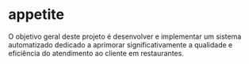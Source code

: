 # appetite
O objetivo geral deste projeto é desenvolver e implementar um sistema automatizado dedicado a aprimorar significativamente a qualidade e eficiência do atendimento ao cliente em restaurantes.
